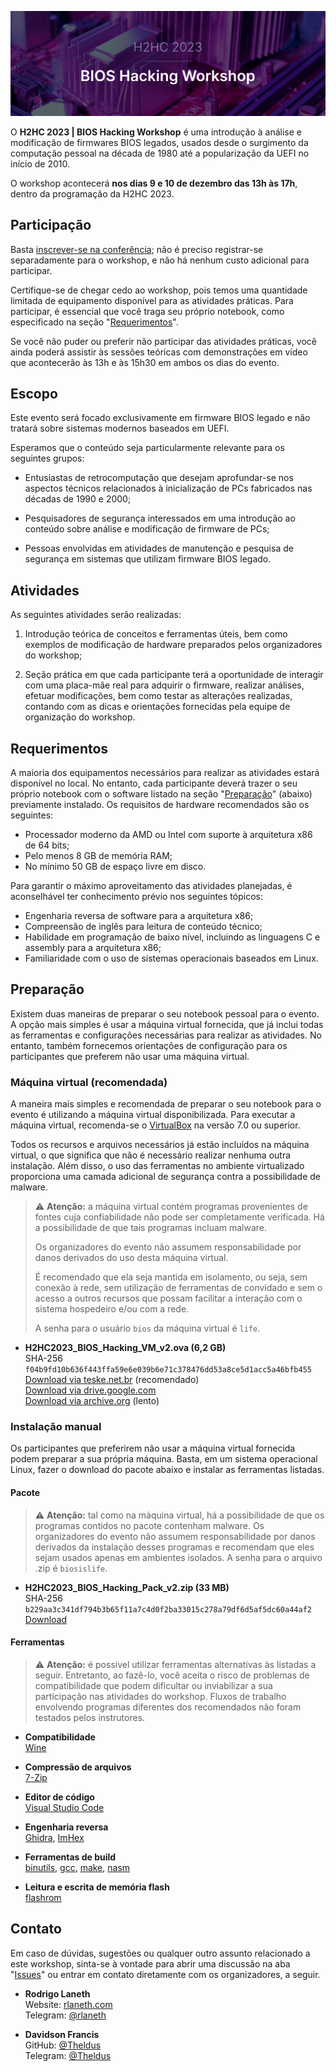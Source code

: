 ![H2HC 2023 BIOS Hacking Workshop][header]

O **H2HC 2023 | BIOS Hacking Workshop** é uma introdução à análise e
modificação de firmwares BIOS legados, usados desde o surgimento da computação
pessoal na década de 1980 até a popularização da UEFI no início de 2010.

O workshop acontecerá **nos dias 9 e 10 de dezembro das 13h às 17h**, dentro da
programação da H2HC 2023.

## Participação

Basta [inscrever-se na conferência]; não é preciso registrar-se separadamente
para o workshop, e não há nenhum custo adicional para participar.

Certifique-se de chegar cedo ao workshop, pois temos uma quantidade limitada de
equipamento disponível para as atividades práticas. Para participar, é
essencial que você traga seu próprio notebook, como especificado na seção
"[Requerimentos]".

Se você não puder ou preferir não participar das atividades práticas, você
ainda poderá assistir às sessões teóricas com demonstrações em vídeo que
acontecerão às 13h e às 15h30 em ambos os dias do evento.

## Escopo

Este evento será focado exclusivamente em firmware BIOS legado e não tratará
sobre sistemas modernos baseados em UEFI.

Esperamos que o conteúdo seja particularmente relevante para os seguintes
grupos:

- Entusiastas de retrocomputação que desejam aprofundar-se nos aspectos
  técnicos relacionados à inicialização de PCs fabricados nas décadas de 1990 e
  2000;

- Pesquisadores de segurança interessados em uma introdução ao conteúdo sobre
  análise e modificação de firmware de PCs;

- Pessoas envolvidas em atividades de manutenção e pesquisa de segurança em
  sistemas que utilizam firmware BIOS legado.

## Atividades

As seguintes atividades serão realizadas:

1. Introdução teórica de conceitos e ferramentas úteis, bem como exemplos de
   modificação de hardware preparados pelos organizadores do workshop;

2. Seção prática em que cada participante terá a oportunidade de interagir
   com uma placa-mãe real para adquirir o firmware, realizar análises, efetuar
   modificações, bem como testar as alterações realizadas, contando com as
   dicas e orientações fornecidas pela equipe de organização do workshop.

## Requerimentos

A maioria dos equipamentos necessários para realizar as atividades estará
disponível no local. No entanto, cada participante deverá trazer o seu próprio
notebook com o software listado na seção "[Preparação]" (abaixo) previamente
instalado. Os requisitos de hardware recomendados são os seguintes:

- Processador moderno da AMD ou Intel com suporte à arquitetura x86 de 64 bits;
- Pelo menos 8 GB de memória RAM;
- No mínimo 50 GB de espaço livre em disco.

Para garantir o máximo aproveitamento das atividades planejadas, é aconselhável
ter conhecimento prévio nos seguintes tópicos:

- Engenharia reversa de software para a arquitetura x86;
- Compreensão de inglês para leitura de conteúdo técnico;
- Habilidade em programação de baixo nível, incluindo as linguagens C e
  assembly para a arquitetura x86;
- Familiaridade com o uso de sistemas operacionais baseados em Linux.

## Preparação

Existem duas maneiras de preparar o seu notebook pessoal para o evento. A opção
mais simples é usar a máquina virtual fornecida, que já inclui todas as
ferramentas e configurações necessárias para realizar as atividades. No
entanto, também fornecemos orientações de configuração para os participantes
que preferem não usar uma máquina virtual.

### Máquina virtual (recomendada)

A maneira mais simples e recomendada de preparar o seu notebook para o evento é
utilizando a máquina virtual disponibilizada. Para executar a máquina virtual,
recomenda-se o [VirtualBox] na versão 7.0 ou superior.

Todos os recursos e arquivos necessários já estão incluídos na máquina virtual,
o que significa que não é necessário realizar nenhuma outra instalação. Além
disso, o uso das ferramentas no ambiente virtualizado proporciona uma camada
adicional de segurança contra a possibilidade de malware.

> ⚠️ **Atenção:** a máquina virtual contém programas provenientes de fontes
> cuja confiabilidade não pode ser completamente verificada. Há a possibilidade
> de que tais programas incluam malware.
>
> Os organizadores do evento não assumem responsabilidade por danos derivados
> do uso desta máquina virtual.
>
> É recomendado que ela seja mantida em isolamento, ou seja, sem conexão à
> rede, sem utilização de ferramentas de convidado e sem o acesso a outros
> recursos que possam facilitar a interação com o sistema hospedeiro e/ou com a
> rede.
>
> A senha para o usuário `bios` da máquina virtual é `life`.

- **H2HC2023_BIOS_Hacking_VM_v2.ova (6,2 GB)**  
  SHA-256 `f04b9fd10b636f443ffa59e6e039b6e71c378476dd53a8ce5d1acc5a46bfb455`  
  [Download via teske.net.br][H2HC2023_BIOS_Hacking_VM_v2.ova@teske.net.br] (recomendado)  
  [Download via drive.google.com][H2HC2023_BIOS_Hacking_VM_v2.ova@drive.google.com]  
  [Download via archive.org][H2HC2023_BIOS_Hacking_VM_v2.ova@archive.org] (lento)

### Instalação manual

Os participantes que preferirem não usar a máquina virtual fornecida podem
preparar a sua própria máquina. Basta, em um sistema operacional Linux, fazer o
download do pacote abaixo e instalar as ferramentas listadas.

#### Pacote

> ⚠️ **Atenção:** tal como na máquina virtual, há a possibilidade de que os
> programas contidos no pacote contenham malware. Os organizadores do evento
> não assumem responsabilidade por danos derivados da instalação desses
> programas e recomendam que eles sejam usados apenas em ambientes isolados. A
> senha para o arquivo .zip é `biosislife`.

- **H2HC2023_BIOS_Hacking_Pack_v2.zip (33 MB)**  
  SHA-256 `b229aa3c341df794b3b65f11a7c4d0f2ba33015c278a79df6d5af5dc60a44af2`  
  [Download][H2HC2023_BIOS_Hacking_Pack_v2.zip]


#### Ferramentas

> ⚠️ **Atenção:** é possível utilizar ferramentas alternativas às listadas a
> seguir. Entretanto, ao fazê-lo, você aceita o risco de problemas de
> compatibilidade que podem dificultar ou inviabilizar a sua participação nas
> atividades do workshop. Fluxos de trabalho envolvendo programas diferentes
> dos recomendados não foram testados pelos instrutores.

- **Compatibilidade**  
  [Wine]

- **Compressão de arquivos**  
  [7-Zip]

- **Editor de código**  
  [Visual Studio Code]

- **Engenharia reversa**  
  [Ghidra], [ImHex]

- **Ferramentas de build**  
  [binutils], [gcc], [make], [nasm]

- **Leitura e escrita de memória flash**  
  [flashrom]

## Contato

Em caso de dúvidas, sugestões ou qualquer outro assunto relacionado a este
workshop, sinta-se à vontade para abrir uma discussão na aba "[Issues]" ou
entrar em contato diretamente com os organizadores, a seguir.

- **Rodrigo Laneth**  
  Website: [rlaneth.com]  
  Telegram: [@rlaneth][t-rlaneth]

- **Davidson Francis**  
  GitHub: [@Theldus][gh-theldus]  
  Telegram: [@Theldus][t-theldus]

<!-- Assets -->
[header]: assets/header.webp

<!-- Downloads -->
[H2HC2023_BIOS_Hacking_Pack_v2.zip]: https://github.com/h2hconference/BIOS-Workshop-2023/raw/main/assets/H2HC2023_BIOS_Hacking_Pack_v2.zip
[H2HC2023_BIOS_Hacking_VM_v2.ova@archive.org]: https://archive.org/download/h-2-hc-2023-bios-hacking-vm/H2HC2023_BIOS_Hacking_VM_v2.ova
[H2HC2023_BIOS_Hacking_VM_v2.ova@drive.google.com]: https://drive.google.com/file/d/1E4CaHPpMazDdXiYJnpeAbwKHnhVsd1I2/view
[H2HC2023_BIOS_Hacking_VM_v2.ova@teske.net.br]: https://www.teske.net.br/h2hc2023/H2HC2023_BIOS_Hacking_VM_v2.ova

<!-- External links -->
[7-Zip]: https://7-zip.org
[binutils]: https://www.gnu.org/software/binutils/
[Cutter]: https://cutter.re
[flashrom]: https://flashrom.org
[gcc]: https://www.gnu.org/software/gcc/
[gh-theldus]: https://github.com/Theldus
[Ghidra]: https://ghidra-sre.org
[ImHex]: https://github.com/WerWolv/ImHex
[inscrever-se na conferência]: https://www.h2hc.com.br
[make]: https://www.gnu.org/software/make/
[nasm]: https://www.nasm.us
[rlaneth.com]: https://rlaneth.com
[t-rlaneth]: https://t.me/rlaneth
[t-theldus]: https://t.me/Theldus
[VirtualBox]: https://www.virtualbox.org
[Visual Studio Code]: https://code.visualstudio.com
[Wine]: https://www.winehq.org/

<!-- Internal links -->
[Issues]: ../../issues
[Preparação]: #preparação
[Requerimentos]: #requerimentos